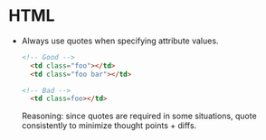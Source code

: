 # HTML

- Always use quotes when specifying attribute values.

  ```html
  <!-- Good -->
    <td class="foo"></td>
    <td class="foo bar"></td>

  <!-- Bad -->
    <td class=foo></td>
  ```

  Reasoning: since quotes are required in some situations, quote consistently
  to minimize thought points + diffs.
